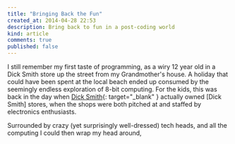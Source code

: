 ```yaml
---
title: "Bringing Back the Fun"
created_at: 2014-04-28 22:53
description: Bring back to fun in a post-coding world
kind: article
comments: true
published: false
---
```


I still remember my first taste of programming, as a wiry 12 year old in a Dick Smith store up the street from my Grandmother's house. A holiday that could have been spent at the local beach ended up consumed by the seemingly endless exploration of 8-bit computing. For the kids, this was back in the day when [Dick Smith](http://en.wikipedia.org/wiki/Dick_Smith_(entrepreneur)){: target="_blank" } actually owned [Dick Smith] stores,  when the shops were both pitched at and staffed by electronics enthusiasts.

Surrounded by crazy (yet surprisingly well-dressed) tech heads, and all the computing I could then wrap my head around,






